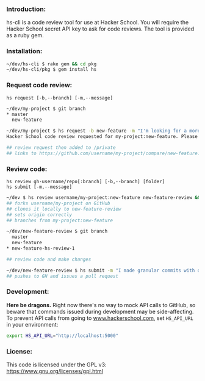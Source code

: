 ### Introduction:

hs-cli is a code review tool for use at Hacker School. You will require the
Hacker School secret API key to ask for code reviews. The tool is provided as
a ruby gem.

### Installation:

```sh
~/dev/hs-cli $ rake gem && cd pkg
~/dev/hs-cli/pkg $ gem install hs
```

### Request code review:

```
hs request [-b,--branch] [-m,--message]
```
```sh
~/dev/my-project $ git branch
* master
  new-feature

~/dev/my-project $ hs request -b new-feature -m "I'm looking for a more concise way to do foobar."
Hacker School code review requested for my-project:new-feature. Please remember to push recent changes to Github.

## review request then added to /private
## links to https://github.com/username/my-project/compare/new-feature...master
```

### Review code:

```
hs review gh-username/repo[:branch] [-b,--branch] [folder]
hs submit [-m,--message]
```
```sh
~/dev $ hs review username/my-project:new-feature new-feature-review && cd new-feature-review
## forks username/my-project on GitHub
## clones it locally to new-feature-review
## sets origin correctly
## branches from my-project:new-feature

~/dev/new-feature-review $ git branch
  master
  new-feature
* new-feature-hs-review-1

## review code and make changes

~/dev/new-feature-review $ hs submit -m "I made granular commits with descriptions of each change. Let me know if you have any questions!"
## pushes to GH and issues a pull request
```

### Development:

**Here be dragons.** Right now there's no way to mock API calls to GitHub, so beware that commands issued during development may be side-affecting. To prevent API calls from going to www.hackerschool.com, set `HS_API_URL` in your environment:

```sh
export HS_API_URL="http://localhost:5000"
```

### License:

This code is licensed under the GPL v3: https://www.gnu.org/licenses/gpl.html
